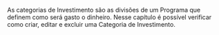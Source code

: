 As categorias de Investimento são as divisões de um Programa que definem como será gasto o dinheiro. Nesse capítulo é possível verificar como criar, editar e excluir uma Categoria de Investimento.